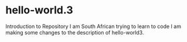 # hello-world.3
Introduction to Repository
I am South African trying to learn to code
I am making some changes to the description of hello-world3.
